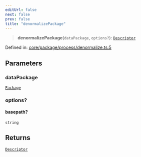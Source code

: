 ```yaml
---
editUrl: false
next: false
prev: false
title: "denormalizePackage"
---
```


> **denormalizePackage**(`dataPackage`, `options?`): [`Descriptor`](/reference/_dpkit/core/descriptor/)

Defined in: [core/package/process/denormalize.ts:5](https://github.com/datisthq/dpkit/blob/5891634de8175d14853313e208ffbae144fd78eb/core/package/process/denormalize.ts#L5)

## Parameters

### dataPackage

[`Package`](/reference/_dpkit/core/package/)

### options?

#### basepath?

`string`

## Returns

[`Descriptor`](/reference/_dpkit/core/descriptor/)
